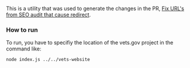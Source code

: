 This is a utility that was used to generate the changes in the PR, [Fix URL's from SEO audit that cause redirect](https://github.com/department-of-veterans-affairs/vets-website/pull/6872).

### How to run
To run, you have to specifiy the location of the vets.gov project in the command like:

```
node index.js ../../vets-website
```
